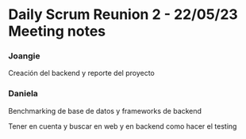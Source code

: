 # Daily Scrum Reunion 2 - 22/05/23 Meeting notes


### Joangie
Creación del backend y reporte del proyecto

### Daniela
Benchmarking de base de datos y frameworks de backend


Tener en cuenta y buscar en web y en backend como hacer el testing
